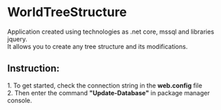 # WorldTreeStructure

Application created using technologies as .net core, mssql and libraries jquery.</br>
It allows you to create any tree structure and its modifications.

<h2>Instruction:</h2>
1. To get started, check the connection string in the <b>web.config</b> file</br>
2. Then enter the command <b>"Update-Database"</b> in package manager console.
